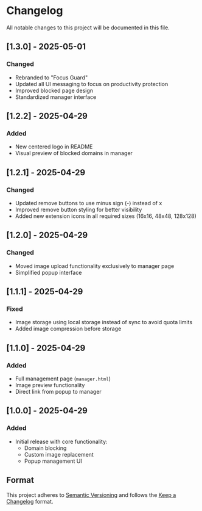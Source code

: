 # Changelog

All notable changes to this project will be documented in this file.

## [1.3.0] - 2025-05-01
### Changed
- Rebranded to "Focus Guard"
- Updated all UI messaging to focus on productivity protection
- Improved blocked page design
- Standardized manager interface

## [1.2.2] - 2025-04-29
### Added
- New centered logo in README
- Visual preview of blocked domains in manager

## [1.2.1] - 2025-04-29
### Changed
- Updated remove buttons to use minus sign (-) instead of x
- Improved remove button styling for better visibility
- Added new extension icons in all required sizes (16x16, 48x48, 128x128)

## [1.2.0] - 2025-04-29
### Changed
- Moved image upload functionality exclusively to manager page
- Simplified popup interface

## [1.1.1] - 2025-04-29
### Fixed
- Image storage using local storage instead of sync to avoid quota limits
- Added image compression before storage

## [1.1.0] - 2025-04-29
### Added
- Full management page (`manager.html`)
- Image preview functionality
- Direct link from popup to manager

## [1.0.0] - 2025-04-29
### Added
- Initial release with core functionality:
  - Domain blocking
  - Custom image replacement
  - Popup management UI

## Format
This project adheres to [Semantic Versioning](https://semver.org/spec/v2.0.0.html)
and follows the [Keep a Changelog](https://keepachangelog.com/en/1.0.0/) format.
